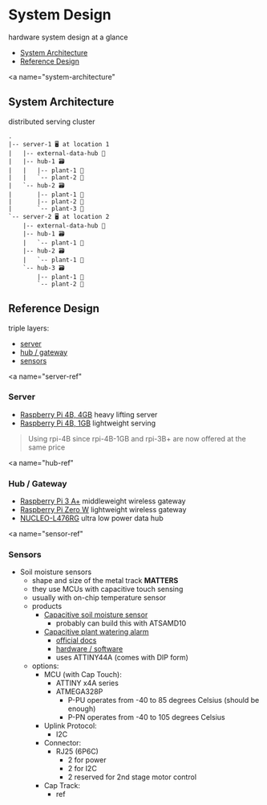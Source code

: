 # System Design
hardware system design at a glance

- [System Architecture](#system-architecture)
- [Reference Design](#reference-design)

<a name="system-architecture"</a>
## System Architecture
distributed serving cluster

```text
.
|-- server-1 🖥 at location 1
|   |-- external-data-hub 📡
|   |-- hub-1 🗃
|   |   |-- plant-1 🌱
|   |   `-- plant-2 🌱
|   `-- hub-2 🗃
|       |-- plant-1 🌱
|       |-- plant-2 🌱
|       `-- plant-3 🌱
`-- server-2 🖥 at location 2
    |-- external-data-hub 📡
    |-- hub-1 🗃
    |   `-- plant-1 🌱
    |-- hub-2 🗃
    |   `-- plant-1 🌱
    `-- hub-3 🗃
        |-- plant-1 🌱
        `-- plant-2 🌱
```

<!-- WIP: @todo: add graph -->

<a name="reference-design"></a>
## Reference Design

triple layers:
- [server](#server-ref)
- [hub / gateway](#hub-ref)
- [sensors](#sensor-ref)

<a name="server-ref"</a>
### Server

- [Raspberry Pi 4B, 4GB](https://www.raspberrypi.org/products/raspberry-pi-4-model-b/) heavy lifting server
- [Raspberry Pi 4B, 1GB](https://www.raspberrypi.org/products/raspberry-pi-4-model-b/) lightweight serving

> Using rpi-4B since rpi-4B-1GB and rpi-3B+ are now offered at the same price

<a name="hub-ref"</a>
### Hub / Gateway

- [Raspberry Pi 3 A+](https://www.raspberrypi.org/products/raspberry-pi-3-model-a-plus/) middleweight wireless gateway
- [Raspberry Pi Zero W](https://www.raspberrypi.org/products/raspberry-pi-zero-w/) lightweight wireless gateway
- [NUCLEO-L476RG](https://www.st.com/en/evaluation-tools/nucleo-l476rg.html) ultra low power data hub

<a name="sensor-ref"</a>
### Sensors

- Soil moisture sensors
  - shape and size of the metal track **MATTERS**
  - they use MCUs with capacitive touch sensing
  - usually with on-chip temperature sensor
  - products
    - [Capacitive soil moisture sensor](https://www.adafruit.com/product/4026)
      - probably can build this with ATSAMD10
    - [Capacitive plant watering alarm](https://www.adafruit.com/product/1965)
      - [official docs](https://wemakethings.net/chirp/)
      - [hardware / software](https://github.com/Miceuz/PlantWateringAlarm)
      - uses ATTINY44A (comes with DIP form)
  - options:
    - MCU (with Cap Touch):
      - ATTINY x4A series
      - ATMEGA328P
        - P-PU operates from -40 to 85 degrees Celsius (should be enough)
        - P-PN operates from -40 to 105 degrees Celsius
    - Uplink Protocol:
      - I2C
    - Connector:
      - RJ25 (6P6C)
        - 2 for power
        - 2 for I2C
        - 2 reserved for 2nd stage motor control
    - Cap Track:
      - ref


